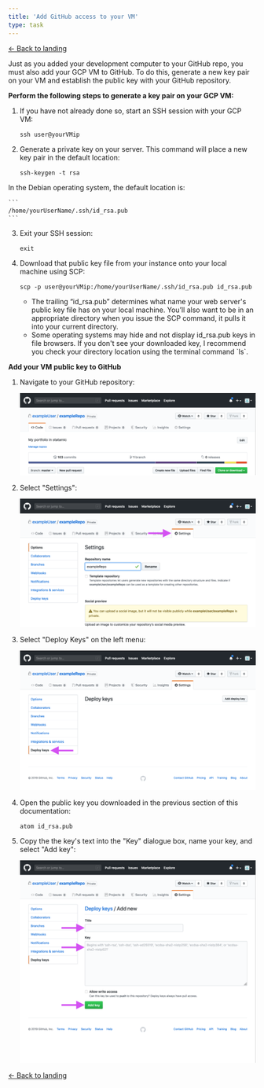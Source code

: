 ```yaml
---
title: 'Add GitHub access to your VM'
type: task
---
```


[← Back to landing](/writing-samples/create-a-statamic-web-server-on-google-cloud-platform)

Just as you added your development computer to your GitHub repo, you must also add your GCP VM to GitHub. To do this, generate a new key pair on your VM and establish the public key with your GitHub repository.

**Perform the following steps to generate a key pair on your GCP VM:**

1. If you have not already done so, start an SSH session with your GCP VM:

    ```
    ssh user@yourVMip
    ```

2. Generate a private key on your server. This command will place a new key pair in the default location:

    ```
    ssh-keygen -t rsa
    ```

  In the Debian operating system, the default location is:

    ```
    /home/yourUserName/.ssh/id_rsa.pub
    ```

3. Exit your SSH session:

    ```
    exit
    ```

4. Download that public key file from your instance onto your local machine using SCP:

    ```
    scp -p user@yourVMip:/home/yourUserName/.ssh/id_rsa.pub id_rsa.pub
    ```
    <div class="note">
    <ul>
    <li>
    The trailing “id_rsa.pub” determines what name your web server's public key file has on your local machine. You’ll also want to be in an appropriate directory when you issue the SCP command, it pulls it into your current directory.
    </li>
    <li>
    Some operating systems may hide and not display id_rsa.pub keys in file browsers. If you don't see your downloaded key, I recommend you check your directory location using the terminal command `ls`.
    </li>
    </ul>
    </div>

**Add your VM public key to GitHub**

1. Navigate to your GitHub repository:

    ![](/assets/img/deployKeyAddNavRepo.png)

2. Select "Settings":

    ![](/assets/img/deployKeyAddSettingsPage.png)

3. Select "Deploy Keys" on the left menu:

    ![](/assets/img/deployKeyAdd.png)

4. Open the public key you downloaded in the previous section of this documentation:

    ```
    atom id_rsa.pub
    ```

5. Copy the the key's text into the "Key" dialogue box, name your key, and select "Add key":

    <img class="imgOverrideTall" src="/assets/img/deployKeyAddKeyText.png"/>

[← Back to landing](/writing-samples/create-a-statamic-web-server-on-google-cloud-platform)
